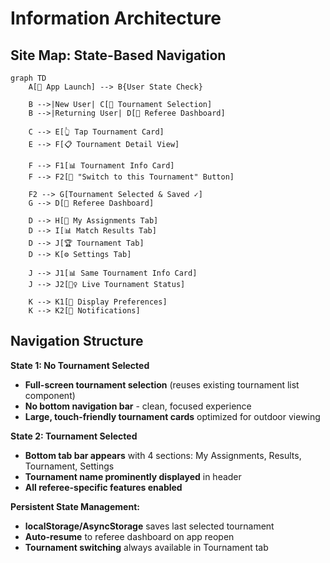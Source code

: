 # Information Architecture

## Site Map: State-Based Navigation

```mermaid
graph TD
    A[🏐 App Launch] --> B{User State Check}
    
    B -->|New User| C[🎯 Tournament Selection]
    B -->|Returning User| D[📍 Referee Dashboard]
    
    C --> E[👆 Tap Tournament Card]
    E --> F[📋 Tournament Detail View]
    
    F --> F1[📊 Tournament Info Card]
    F --> F2[🔄 "Switch to this Tournament" Button]
    
    F2 --> G[Tournament Selected & Saved ✓]
    G --> D[📍 Referee Dashboard]
    
    D --> H[📍 My Assignments Tab]
    D --> I[📊 Match Results Tab] 
    D --> J[🏆 Tournament Tab]
    D --> K[⚙️ Settings Tab]
    
    J --> J1[📊 Same Tournament Info Card]
    J --> J2[🏃‍♀️ Live Tournament Status]
    
    K --> K1[🎨 Display Preferences]
    K --> K2[🔔 Notifications]
```

## Navigation Structure

**State 1: No Tournament Selected**
- **Full-screen tournament selection** (reuses existing tournament list component)
- **No bottom navigation bar** - clean, focused experience
- **Large, touch-friendly tournament cards** optimized for outdoor viewing

**State 2: Tournament Selected**
- **Bottom tab bar appears** with 4 sections: My Assignments, Results, Tournament, Settings
- **Tournament name prominently displayed** in header
- **All referee-specific features enabled**

**Persistent State Management:**
- **localStorage/AsyncStorage** saves last selected tournament
- **Auto-resume** to referee dashboard on app reopen
- **Tournament switching** always available in Tournament tab
